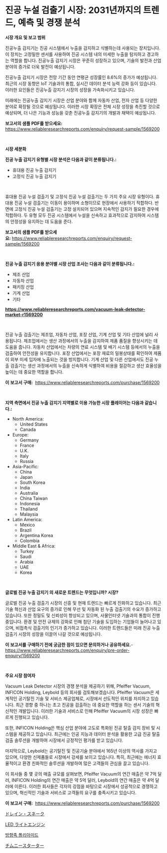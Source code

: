 <p><h1>진공 누설 검출기 시장: 2031년까지의 트렌드, 예측 및 경쟁 분석</h1></p><p><strong>시장 개요 및 보고 범위</strong></p>
<p><p>진공누출 감지기는 진공 시스템에서 누출을 감지하고 식별하는데 사용되는 장치입니다. 이 장치는 고정밀한 센서를 사용하여 진공 시스템 내의 미세한 누출을 탐지하고 경고하는 역할을 합니다. 진공누출 감지기 시장은 꾸준히 성장하고 있으며, 기술의 발전과 산업 분야의 증가로 더욱 발전이 예상됩니다.</p><p>진공누출 감지기 시장은 전망 기간 동안 연평균 성장률인 8.6%의 증가가 예상됩니다. 최근의 시장 동향은 IoT 기술과의 통합, 실시간 데이터 분석 능력 강화 등이 있습니다. 이러한 요인들은 진공누출 감지기 시장의 성장을 가속화시키고 있습니다.</p><p>미래에는 진공누출 감지기 시장은 산업 분야와 함께 자동차 산업, 전자 산업 등 다양한 분야로 확장될 것으로 예상됩니다. 이러한 시장 확장은 전체 시장 성장을 촉진할 것으로 예상되며, 더 나은 기능과 성능을 갖춘 진공누출 감지기의 개발과 채택이 예상됩니다.</p></p>
<p><strong>보고서의 샘플 PDF를 받으세요:</strong> <a href="https://www.reliableresearchreports.com/enquiry/request-sample/1569200">https://www.reliableresearchreports.com/enquiry/request-sample/1569200</a></p>
<p>&nbsp;</p>
<p><strong>시장 세분화</strong></p>
<p><strong>진공 누출 감지기 유형별 시장 분석은 다음과 같이 분류됩니다.:</strong></p>
<p><ul><li>휴대용 진공 누출 감지기</li><li>고정식 진공 누출 감지기</li></ul></p>
<p>&nbsp;</p>
<p><p>휴대용 진공 누설 검출기 및 고정식 진공 누설 검출기는 두 가지 주요 시장 유형이다. 휴대용 진공 누설 검출기는 이동이 용이하며 소형이므로 현장에서 사용하기 적합하다. 반면에 고정식 진공 누설 검출기는 고정 설치되어 있으며 지속적인 감지가 필요한 경우에 적합하다. 두 유형 모두 진공 시스템에서 누설을 신속하고 효과적으로 감지하여 시스템의 안정성을 유지하는 데 도움을 준다.</p></p>
<p><strong>보고서의 샘플 PDF를 받으세요:</strong>&nbsp;<a href="https://www.reliableresearchreports.com/enquiry/request-sample/1569200">https://www.reliableresearchreports.com/enquiry/request-sample/1569200</a></p>
<p>&nbsp;</p>
<p><strong> 진공 누출 감지기 응용 분야별 시장 산업 조사는 다음과 같이 분류됩니다.:</strong></p>
<p><ul><li>제조 산업</li><li>자동차 산업</li><li>패키징 산업</li><li>기계 산업</li><li>기타</li></ul></p>
<p><strong><a href="https://www.reliableresearchreports.com/vacuum-leak-detector-market-r1569200">https://www.reliableresearchreports.com/vacuum-leak-detector-market-r1569200</a></strong></p>
<p>&nbsp;</p>
<p><p>진공 누출 검출기는 제조업, 자동차 산업, 포장 산업, 기계 산업 및 기타 산업에 널리 사용됩니다. 제조업에서는 생산 과정에서의 누출을 감지하여 제품 품질을 향상시키는 데 도움을 줍니다. 자동차 산업에서는 차량의 연료 시스템 및 배기 시스템 등에서의 누출을 검출하여 안전성을 유지합니다. 포장 산업에서는 포장 재료의 밀봉상태를 확인하여 제품이 외부 미세 입자에 노출되는 것을 방지합니다. 기계 산업 및 다른 산업에서도 진공 누출 검출기는 생산 과정에서의 누출을 신속하게 식별하여 비용을 절감하고 생산 효율성을 높이는 데 중요한 역할을 합니다.</p></p>
<p><strong>이 보고서 구매:</strong>&nbsp; <a href="https://www.reliableresearchreports.com/purchase/1569200">https://www.reliableresearchreports.com/purchase/1569200</a></p>
<p>&nbsp;</p>
<p><strong>지역 측면에서 진공 누출 감지기 지역별로 이용 가능한 시장 플레이어는 다음과 같습니다.:</strong></p>
<p><ul>
    <li>
        North America:
        <ul>
            <li>United States</li>
            <li>Canada</li>
        </ul>
    </li>
    <li>
        Europe:
        <ul>
            <li>Germany</li>
            <li>France</li>
            <li>U.K.</li>
            <li>Italy</li>
            <li>Russia</li>
        </ul>
    </li>
    <li>
        Asia-Pacific:
        <ul>
            <li>China</li>
            <li>Japan</li>
            <li>South Korea</li>
            <li>India</li>
            <li>Australia</li>
            <li>China Taiwan</li>
            <li>Indonesia</li>
            <li>Thailand</li>
            <li>Malaysia</li>
        </ul>
    </li>
    <li>
        Latin America:
        <ul>
            <li>Mexico</li>
            <li>Brazil</li>
            <li>Argentina Korea</li>
            <li>Colombia</li>
        </ul>
    </li>
    <li>
        Middle East & Africa:
        <ul>
            <li>Turkey</li>
            <li>Saudi</li>
            <li>Arabia</li>
            <li>UAE</li>
            <li>Korea</li>
        </ul>
    </li>
    </ul></p>
<p>&nbsp;</p>
<p><strong>글로벌 진공 누출 감지기 의 새로운 트렌드는 무엇입니까? 시장?</strong></p>
<p><p>글로벌 진공 누출 검출기 시장의 신흥 및 현재 트렌드는 빠르게 진화하고 있습니다. 최근 기술 혁신과 산업 요구의 증가로 인해 무선 및 자동화 된 누출 검출기의 수요가 증가하고 있습니다. 또한 정밀도 및 신뢰성이 향상되고 있으며, 사물인터넷 기술과의 통합이 진행 중입니다. 환경 및 안전 규제의 강화로 인해 첨단 기술을 도입하는 기업들이 늘어나고 있으며, 비접촉식 검출기의 인기가 증가하고 있습니다. 이러한 트렌드들은 미래 진공 누출 검출기 시장의 성장을 이끌어 나갈 것으로 예상됩니다.</p></p>
<p><strong>이 보고서를 구매하기 전에 궁금한 점이 있으면 문의하거나 공유하세요.</strong>- <a href="https://www.reliableresearchreports.com/enquiry/pre-order-enquiry/1569200">https://www.reliableresearchreports.com/enquiry/pre-order-enquiry/1569200</a></p>
<p>&nbsp;</p>
<p><strong>주요 시장 참여자</strong></p>
<p><p>Vacuum Leak Detector 시장의 경쟁 분석을 제공하기 위해, Pfeiffer Vacuum, INFICON Holding, Leybold 등의 회사를 검토해보겠습니다. Pfeiffer Vacuum은 세계적인 공기탈진 기술 및 서비스 제공업체로, 시장에서 선도적인 위치를 차지하고 있습니다. 최근 경향 중 하나는 초고 진공을 검출하는 데 중요한 역할을 하는 센서 기술의 혁신적인 개발입니다. 이러한 기술과 서비스로 인해 Pfeiffer Vacuum의 시장 성장은 빠르게 진행되고 있습니다.</p><p>또한, INFICON Holding은 핵심 산업 분야에 고도로 특화된 진공 탈출 감지 장비 및 시스템을 제공하고 있습니다. 최근에는 인공 지능과 데이터 분석을 활용한 고급 진공 탈출 검출 솔루션을 개발하여 시장에서 긍정적인 평가를 받고 있습니다.</p><p>마지막으로, Leybold는 공기탈진 및 진공기술 분야에서 165년 이상의 역사를 가지고 있으며, 다양한 신제품들로 시장에서 강세를 보이고 있습니다. 특히, 최근에는 에너지 효율적이고 환경 친화적인 솔루션을 개발하여 많은 고객들의 관심을 끌고 있습니다.</p><p>이 회사들 중 몇 곳의 매출 규모를 살펴보면, Pfeiffer Vacuum의 연간 매출은 약 7억 달러, INFICON Holding의 연간 매출은 약 5억 달러, Leybold의 연간 매출은 약 4억 달러에 이른다. 이러한 회사들은 각자의 강점을 바탕으로 시장에서 성공적으로 경쟁하고 있으며, 혁신적인 기술과 서비스로 고객들의 요구를 충족시키고 있습니다.</p></p>
<p><strong>이 보고서 구매:</strong>&nbsp;&nbsp;<a href="https://www.reliableresearchreports.com/purchase/1569200">https://www.reliableresearchreports.com/purchase/1569200</a></p>
<p><p><a href="https://github.com/pepo3k/Market-Research-Report-List-1/blob/main/434217930358.md">ドレイン・スネーク</a></p><p><a href="https://medium.com/@austinjames1907/led%E3%83%A9%E3%82%A4%E3%83%88%E3%82%A8%E3%83%B3%E3%82%B8%E3%83%B3%E5%B8%82%E5%A0%B4%E8%A6%8F%E6%A8%A1-%E5%B8%82%E5%A0%B4%E5%8B%95%E5%90%91%E3%81%A8%E5%B8%82%E5%A0%B4%E4%BA%88%E6%B8%AC-2024%E5%B9%B4%E3%81%8B%E3%82%892031%E5%B9%B4-45457140e59b">LED ライトエンジン</a></p><p><a href="https://medium.com/@wheelgg5674537/%EC%95%84%EB%A1%9C%EB%A7%88%ED%8B%B1-%ED%8F%B4%EB%A6%AC%EC%95%84%EB%A7%88%EC%9D%B4%EB%93%9C-%EC%8B%9C%EC%9E%A5-%EB%B3%B4%EA%B3%A0%EC%84%9C%EB%8A%94-%EC%9D%B4-%EC%8B%9C%EC%9E%A5%EC%9D%98-%EC%B5%9C%EC%8B%A0-%ED%8A%B8%EB%A0%8C%EB%93%9C%EC%99%80-%EC%84%B1%EC%9E%A5-%EA%B8%B0%ED%9A%8C%EB%A5%BC-%EB%B0%9D%ED%98%80%EC%A4%8D%EB%8B%88%EB%8B%A4-280b2f7ba039">방향족 폴리아미드</a></p><p><a href="https://github.com/vhemk0794148/Market-Research-Report-List-1/blob/main/383747730357.md">チムニースターター</a></p></p>